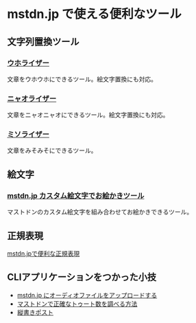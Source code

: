 # mstdn.jp で使える便利なツール

## 文字列置換ツール

### [ウホライザー](http://www.geocities.jp/uho_uho_uho_ho/uho.html)

文章をウホウホにできるツール。絵文字置換にも対応。

### [ニャオライザー](http://www.geocities.jp/uho_uho_uho_ho/meow.html)

文章をニャオニャオにできるツール。絵文字置換にも対応。

### [ミソライザー](https://mamemomonga.github.io/misorizer/)

文章をみそみそにできるツール。

## 絵文字

### [mstdn.jp カスタム絵文字でお絵かきツール](https://mamemomonga.github.io/mastodon-custom-emoji-oekaki/#mstdn.jp)

マストドンのカスタム絵文字を組み合わせてお絵かきできるツール。

## 正規表現

[mstdn.jpで便利な正規表現](regex.md)

## CLIアプリケーションをつかった小技

* [mstdn.jp にオーディオファイルをアップロードする](audio_upload.md)
* [マストドンで正確なトゥート数を調べる方法](statuses_count.md)
* [縦書きポスト](tategaki.md)
